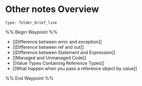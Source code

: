 # Other notes Overview
 
```ccard
type: folder_brief_live
```
 
%% Begin Waypoint %%
- [[Difference between error and exception]]
- [[Difference between ref and out]]
- [[Difference between Statement and Expression]]
- [[Managed and Unmanaged Code]]
- [[Value Types Containing Reference Types]]
- [[What happen when you pass a reference object by value]]

%% End Waypoint %%
